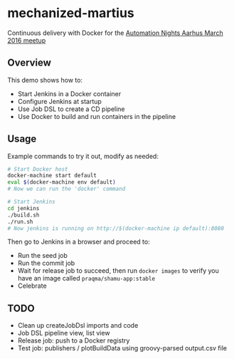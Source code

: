 # mechanized-martius

Continuous delivery with Docker for the [Automation Nights Aarhus March 2016 meetup](http://www.meetup.com/CoDe-U-AROS/events/228696565/)


## Overview
This demo shows how to:
* Start Jenkins in a Docker container
* Configure Jenkins at startup
* Use Job DSL to create a CD pipeline
* Use Docker to build and run containers in the pipeline


## Usage
Example commands to try it out, modify as needed:

```sh
# Start Docker host
docker-machine start default
eval $(docker-machine env default)
# Now we can run the 'docker' command

# Start Jenkins
cd jenkins
./build.sh
./run.sh
# Now jenkins is running on http://$(docker-machine ip default):8080
```

Then go to Jenkins in a browser and proceed to:

* Run the seed job
* Run the commit job
* Wait for release job to succeed, then run `docker images` to verify you have an image
  called `praqma/shamu-app:stable`
* Celebrate


## TODO
* Clean up createJobDsl imports and code
* Job DSL pipeline view, list view
* Release job: push to a Docker registry
* Test job: publishers / plotBuildData using groovy-parsed output.csv file
